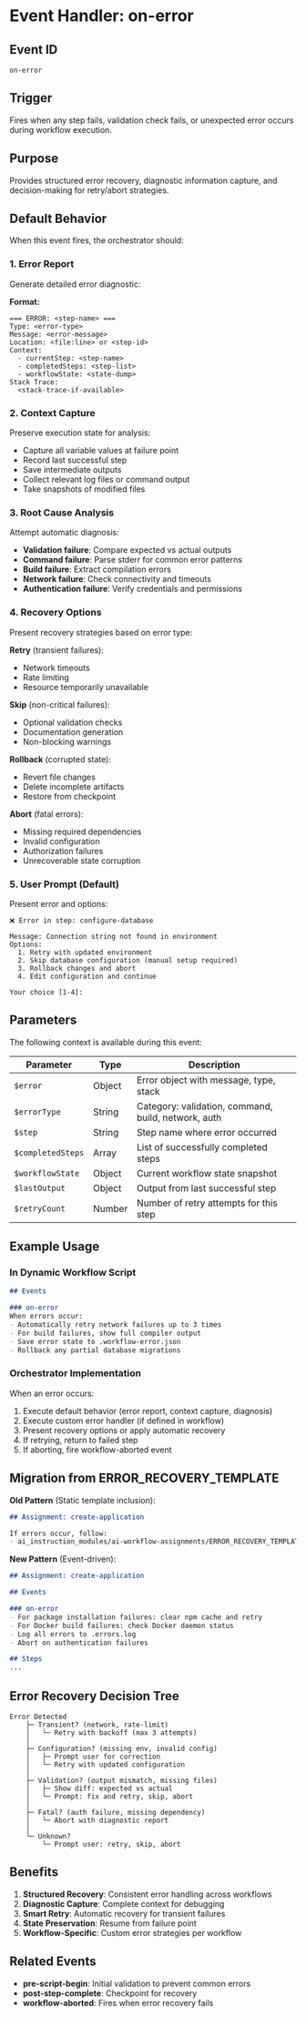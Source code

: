 # Event Handler: on-error

## Event ID
`on-error`

## Trigger
Fires when any step fails, validation check fails, or unexpected error occurs during workflow execution.

## Purpose
Provides structured error recovery, diagnostic information capture, and decision-making for retry/abort strategies.

## Default Behavior

When this event fires, the orchestrator should:

### 1. Error Report
Generate detailed error diagnostic:

**Format:**
```
=== ERROR: <step-name> ===
Type: <error-type>
Message: <error-message>
Location: <file:line> or <step-id>
Context:
  - currentStep: <step-name>
  - completedSteps: <step-list>
  - workflowState: <state-dump>
Stack Trace:
  <stack-trace-if-available>
```

### 2. Context Capture
Preserve execution state for analysis:
- Capture all variable values at failure point
- Record last successful step
- Save intermediate outputs
- Collect relevant log files or command output
- Take snapshots of modified files

### 3. Root Cause Analysis
Attempt automatic diagnosis:
- **Validation failure**: Compare expected vs actual outputs
- **Command failure**: Parse stderr for common error patterns
- **Build failure**: Extract compilation errors
- **Network failure**: Check connectivity and timeouts
- **Authentication failure**: Verify credentials and permissions

### 4. Recovery Options
Present recovery strategies based on error type:

**Retry** (transient failures):
- Network timeouts
- Rate limiting
- Resource temporarily unavailable

**Skip** (non-critical failures):
- Optional validation checks
- Documentation generation
- Non-blocking warnings

**Rollback** (corrupted state):
- Revert file changes
- Delete incomplete artifacts
- Restore from checkpoint

**Abort** (fatal errors):
- Missing required dependencies
- Invalid configuration
- Authorization failures
- Unrecoverable state corruption

### 5. User Prompt (Default)
Present error and options:
```
❌ Error in step: configure-database

Message: Connection string not found in environment
Options:
  1. Retry with updated environment
  2. Skip database configuration (manual setup required)
  3. Rollback changes and abort
  4. Edit configuration and continue

Your choice [1-4]:
```

## Parameters

The following context is available during this event:

| Parameter | Type | Description |
|-----------|------|-------------|
| `$error` | Object | Error object with message, type, stack |
| `$errorType` | String | Category: validation, command, build, network, auth |
| `$step` | String | Step name where error occurred |
| `$completedSteps` | Array | List of successfully completed steps |
| `$workflowState` | Object | Current workflow state snapshot |
| `$lastOutput` | Object | Output from last successful step |
| `$retryCount` | Number | Number of retry attempts for this step |

## Example Usage

### In Dynamic Workflow Script

```markdown
## Events

### on-error
When errors occur:
- Automatically retry network failures up to 3 times
- For build failures, show full compiler output
- Save error state to .workflow-error.json
- Rollback any partial database migrations
```

### Orchestrator Implementation

When an error occurs:

1. Execute default behavior (error report, context capture, diagnosis)
2. Execute custom error handler (if defined in workflow)
3. Present recovery options or apply automatic recovery
4. If retrying, return to failed step
5. If aborting, fire workflow-aborted event

## Migration from ERROR_RECOVERY_TEMPLATE

**Old Pattern** (Static template inclusion):
```markdown
## Assignment: create-application

If errors occur, follow:
- ai_instruction_modules/ai-workflow-assignments/ERROR_RECOVERY_TEMPLATE.md
```

**New Pattern** (Event-driven):
```markdown
## Assignment: create-application

## Events

### on-error
- For package installation failures: clear npm cache and retry
- For Docker build failures: check Docker daemon status
- Log all errors to .errors.log
- Abort on authentication failures

## Steps
...
```


## Error Recovery Decision Tree

```
Error Detected
    ├─ Transient? (network, rate-limit)
    │   └─ Retry with backoff (max 3 attempts)
    │
    ├─ Configuration? (missing env, invalid config)
    │   ├─ Prompt user for correction
    │   └─ Retry with updated configuration
    │
    ├─ Validation? (output mismatch, missing files)
    │   ├─ Show diff: expected vs actual
    │   └─ Prompt: fix and retry, skip, abort
    │
    ├─ Fatal? (auth failure, missing dependency)
    │   └─ Abort with diagnostic report
    │
    └─ Unknown?
        └─ Prompt user: retry, skip, abort
```

## Benefits

1. **Structured Recovery**: Consistent error handling across workflows
2. **Diagnostic Capture**: Complete context for debugging
3. **Smart Retry**: Automatic recovery for transient failures
4. **State Preservation**: Resume from failure point
5. **Workflow-Specific**: Custom error strategies per workflow

## Related Events

- **pre-script-begin**: Initial validation to prevent common errors
- **post-step-complete**: Checkpoint for recovery
- **workflow-aborted**: Fires when error recovery fails
